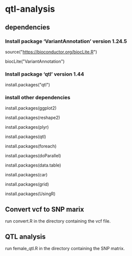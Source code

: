 # qtl-analysis
## dependencies

### Install package ‘VariantAnnotation’ version 1.24.5

source("https://bioconductor.org/biocLite.R")

biocLite("VariantAnnotation")

### Install package ‘qtl’ version 1.44

install.packages("qtl")

### install other dependencies

install.packages(ggplot2)

install.packages(reshape2)

install.packages(plyr)

install.packages(qtl)

install.packages(foreach)

install.packages(doParallel)

install.packages(data.table)

install.packages(car)

install.packages(grid)

install.packages(UsingR)

## Convert vcf to SNP marix
run convert.R in the directory containing the vcf file. 

## QTL analysis
run female_qtl.R in the directory containing the SNP matrix.

